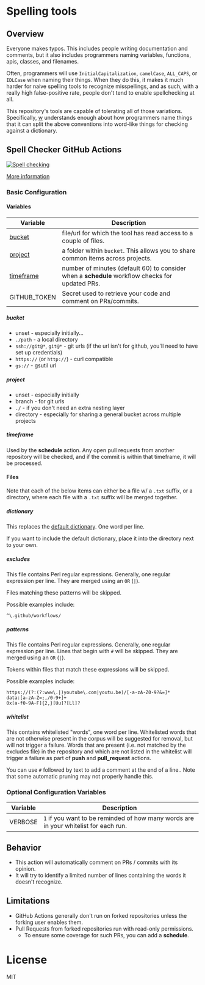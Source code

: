 # Spelling tools

## Overview

Everyone makes typos. This includes people writing documentation and comments,
but it also includes programmers naming variables, functions, apis, classes,
and filenames.

Often, programmers will use `InitialCapitalization`, `camelCase`,
`ALL_CAPS`, or `IDLCase` when naming their things. When they do this, it makes
it much harder for naive spelling tools to recognize misspellings, and as such,
with a really high false-positive rate, people don't tend to enable spellchecking
at all.

This repository's tools are capable of tolerating all of those variations.
Specifically, [w](https://github.com/jsoref/spelling/blob/master/w) understands
enough about how programmers name things that it can split the above conventions
into word-like things for checking against a dictionary.

## Spell Checker GitHub Actions

[![Spell checking](https://github.com/check-spelling/check-spelling/workflows/Spell%20checking/badge.svg?branch=master)](https://github.com/check-spelling/check-spelling/actions?query=workflow:"Spell+checking"+branch:master)

[More information](https://github.com/jsoref/spelling#overview)

### Basic Configuration

#### Variables

| Variable | Description |
| ------------- | ------------- |
| [bucket](#bucket) | file/url for which the tool has read access to a couple of files. |
| [project](#project) | a folder within `bucket`. This allows you to share common items across projects. |
| [timeframe](#timeframe) | number of minutes (default 60) to consider when a **schedule** workflow checks for updated PRs. |
| GITHUB_TOKEN | Secret used to retrieve your code and comment on PRs/commits. |

##### bucket

* unset - especially initially...
* `./path` - a local directory
* `ssh://git@*`, `git@*` - git urls (if the url isn't for github, you'll need to have set up credentials)
* `https://` (or `http://`) - curl compatible
* `gs://` - gsutil url

##### project

* unset - especially initially
* branch - for git urls
* `./` - if you don't need an extra nesting layer
* directory - especially for sharing a general bucket across multiple projects

##### timeframe

Used by the **schedule** action. Any open pull requests from another repository
will be checked, and if the commit is within that timeframe, it will be processed.

#### Files

Note that each of the below items can either be a file w/ a `.txt` suffix,
or a directory, where each file with a `.txt` suffix will be merged together.

##### dictionary

This replaces the [default dictionary](https://github.com/check-spelling/check-spelling/raw/dictionary/dict.txt).
One word per line.

If you want to include the default dictionary,
place it into the directory next to your own.

##### excludes

This file contains Perl regular expressions.
Generally, one regular expression per line.
They are merged using an `OR` (`|`).

Files matching these patterns will be skipped.

Possible examples include:

```
^\.github/workflows/
```

##### patterns

This file contains Perl regular expressions.
Generally, one regular expression per line.
Lines that begin with `#` will be skipped.
They are merged using an `OR` (`|`).

Tokens within files that match these expressions will be skipped.

Possible examples include:

```
https://(?:(?:www\.|)youtube\.com|youtu.be)/[-a-zA-Z0-9?&=]*
data:[a-zA-Z=;,/0-9+]+
0x[a-f0-9A-F]{2,}[Uu]?[Ll]?
```

##### whitelist

This contains whitelisted "words", one word per line.
Whitelisted words that are not otherwise present in the corpus will be suggested for removal,
but will not trigger a failure.
Words that are present (i.e. not matched by the excludes file) in the repository
and which are not listed in the whitelist will trigger a failure as part of **push** and
**pull_request** actions.

You can use `#` followed by text to add a comment at the end of a line..
Note that some automatic pruning may not properly handle this.

### Optional Configuration Variables

| Variable | Description |
| ------------- | ------------- |
| VERBOSE | `1` if you want to be reminded of how many words are in your whitelist for each run. |

## Behavior

* This action will automatically comment on PRs / commits with its opinion.
* It will try to identify a limited number of lines containing the words it
doesn't recognize.

## Limitations

* GitHub Actions generally don't run on forked repositories unless the forking user enables them.
* Pull Requests from forked repositories run with read-only permissions.
  - To ensure some coverage for such PRs, you can add a **schedule**.

# License

MIT
